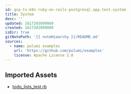 ```yaml
---
id: gcp-ts-k8s-ruby-on-rails-postgresql.app.test.system
title: System
desc: ''
updated: 1617203999989
created: 1617203999989
isDir: true
gitNotePath: '{{ noteHiearchy }}/README.md'
sources:
  - name: pulumi examples
    url: 'https://github.com/pulumi/examples'
    license: Apache License 2.0
---
```

## Imported Assets

- [todo_lists_test.rb](/assets/todo_lists_test.rb)

